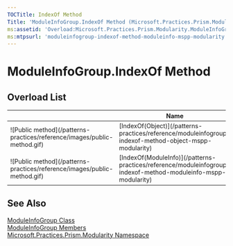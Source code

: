 ```yaml
---
TOCTitle: IndexOf Method
Title: 'ModuleInfoGroup.IndexOf Method (Microsoft.Practices.Prism.Modularity)'
ms:assetid: 'Overload:Microsoft.Practices.Prism.Modularity.ModuleInfoGroup.IndexOf'
ms:mtpsurl: 'moduleinfogroup-indexof-method-moduleinfo-mspp-modularity.md'
---
```



# ModuleInfoGroup.IndexOf Method

## Overload List

<table>
<thead>
<tr class="header">
<th> </th>
<th>Name</th>
<th>Description</th>
</tr>
</thead>
<tbody>
<tr class="odd">
<td>![Public method](/patterns-practices/reference/images/public-method.gif)</td>
<td>[IndexOf(Object)](/patterns-practices/reference/moduleinfogroup-indexof-method-object-mspp-modularity)</td>
<td><div class="summary">
Determines the index of a specific item in the [ModuleInfoGroup](/patterns-practices/reference/moduleinfogroup-indexof-method-mspp-modularity).
</div></td>
</tr>
<tr class="even">
<td>![Public method](/patterns-practices/reference/images/public-method.gif)</td>
<td>[IndexOf(ModuleInfo)](/patterns-practices/reference/moduleinfogroup-indexof-method-moduleinfo-mspp-modularity)</td>
<td><div class="summary">
Determines the index of a specific item in the [IList&lt;T&gt;](http://msdn.microsoft.com/en-us/library/5y536ey6).
</div></td>
</tr>
</tbody>
</table>

## See Also

[ModuleInfoGroup Class](/patterns-practices/reference/moduleinfogroup-class-mspp-modularity)<br/>
[ModuleInfoGroup Members](/patterns-practices/reference/moduleinfogroup-members-mspp-modularity)<br/>
[Microsoft.Practices.Prism.Modularity Namespace](/patterns-practices/reference/mspp-modularity-namespace)<br/>